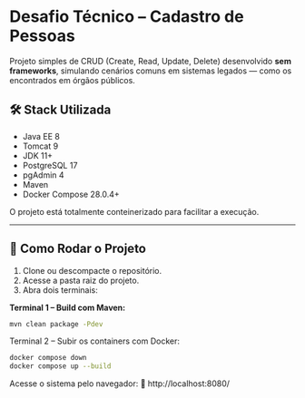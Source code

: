 # Desafio Técnico – Cadastro de Pessoas

Projeto simples de CRUD (Create, Read, Update, Delete) desenvolvido **sem frameworks**, simulando cenários comuns em sistemas legados — como os encontrados em órgãos públicos.

## 🛠️ Stack Utilizada

- Java EE 8  
- Tomcat 9  
- JDK 11+  
- PostgreSQL 17  
- pgAdmin 4
- Maven
- Docker Compose 28.0.4+  

O projeto está totalmente conteinerizado para facilitar a execução.

---

## 🚀 Como Rodar o Projeto

1. Clone ou descompacte o repositório.
2. Acesse a pasta raiz do projeto.
3. Abra dois terminais:

**Terminal 1 – Build com Maven:**

```bash
mvn clean package -Pdev
```
Terminal 2 – Subir os containers com Docker:
```bash
docker compose down
docker compose up --build
```

Acesse o sistema pelo navegador:
📍 http://localhost:8080/


